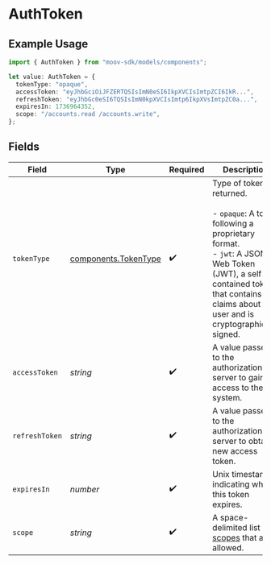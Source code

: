 # AuthToken

## Example Usage

```typescript
import { AuthToken } from "moov-sdk/models/components";

let value: AuthToken = {
  tokenType: "opaque",
  accessToken: "eyJhbGciOiJFZERTQSIsImN0eSI6IkpXVCIsImtpZCI6IkR...",
  refreshToken: "eyJhbGc0eSI6TQSIsImN0kpXVCIsImtp6IkpXVsImtpZC0a...",
  expiresIn: 1736964352,
  scope: "/accounts.read /accounts.write",
};
```

## Fields

| Field                                                                                                                                                                                                         | Type                                                                                                                                                                                                          | Required                                                                                                                                                                                                      | Description                                                                                                                                                                                                   | Example                                                                                                                                                                                                       |
| ------------------------------------------------------------------------------------------------------------------------------------------------------------------------------------------------------------- | ------------------------------------------------------------------------------------------------------------------------------------------------------------------------------------------------------------- | ------------------------------------------------------------------------------------------------------------------------------------------------------------------------------------------------------------- | ------------------------------------------------------------------------------------------------------------------------------------------------------------------------------------------------------------- | ------------------------------------------------------------------------------------------------------------------------------------------------------------------------------------------------------------- |
| `tokenType`                                                                                                                                                                                                   | [components.TokenType](../../models/components/tokentype.md)                                                                                                                                                  | :heavy_check_mark:                                                                                                                                                                                            | Type of token returned.<br/><br/>  - `opaque`: A token following a proprietary format.<br/>  - `jwt`: A JSON Web Token (JWT), a self-contained token that contains claims about the user and is cryptographically signed. | opaque                                                                                                                                                                                                        |
| `accessToken`                                                                                                                                                                                                 | *string*                                                                                                                                                                                                      | :heavy_check_mark:                                                                                                                                                                                            | A value passed to the authorization server to gain access to the system.                                                                                                                                      | eyJhbGciOiJFZERTQSIsImN0eSI6IkpXVCIsImtpZCI6IkR...                                                                                                                                                            |
| `refreshToken`                                                                                                                                                                                                | *string*                                                                                                                                                                                                      | :heavy_check_mark:                                                                                                                                                                                            | A value passed to the authorization server to obtain a new access token.                                                                                                                                      | eyJhbGc0eSI6TQSIsImN0kpXVCIsImtp6IkpXVsImtpZC0a...                                                                                                                                                            |
| `expiresIn`                                                                                                                                                                                                   | *number*                                                                                                                                                                                                      | :heavy_check_mark:                                                                                                                                                                                            | Unix timestamp indicating when this token expires.                                                                                                                                                            | 1736964352                                                                                                                                                                                                    |
| `scope`                                                                                                                                                                                                       | *string*                                                                                                                                                                                                      | :heavy_check_mark:                                                                                                                                                                                            | A space-delimited list of [scopes](https://docs.moov.io/api/authentication/scopes/) that are allowed.                                                                                                         | /accounts.read /accounts.write                                                                                                                                                                                |
